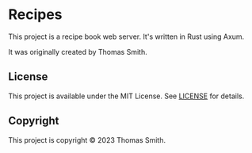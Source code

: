 # Recipes
This project is a recipe book web server. It's written in Rust using Axum.

It was originally created by Thomas Smith.

## License
This project is available under the MIT License. See [LICENSE](./LICENSE) for details.

## Copyright
This project is copyright © 2023 Thomas Smith.
